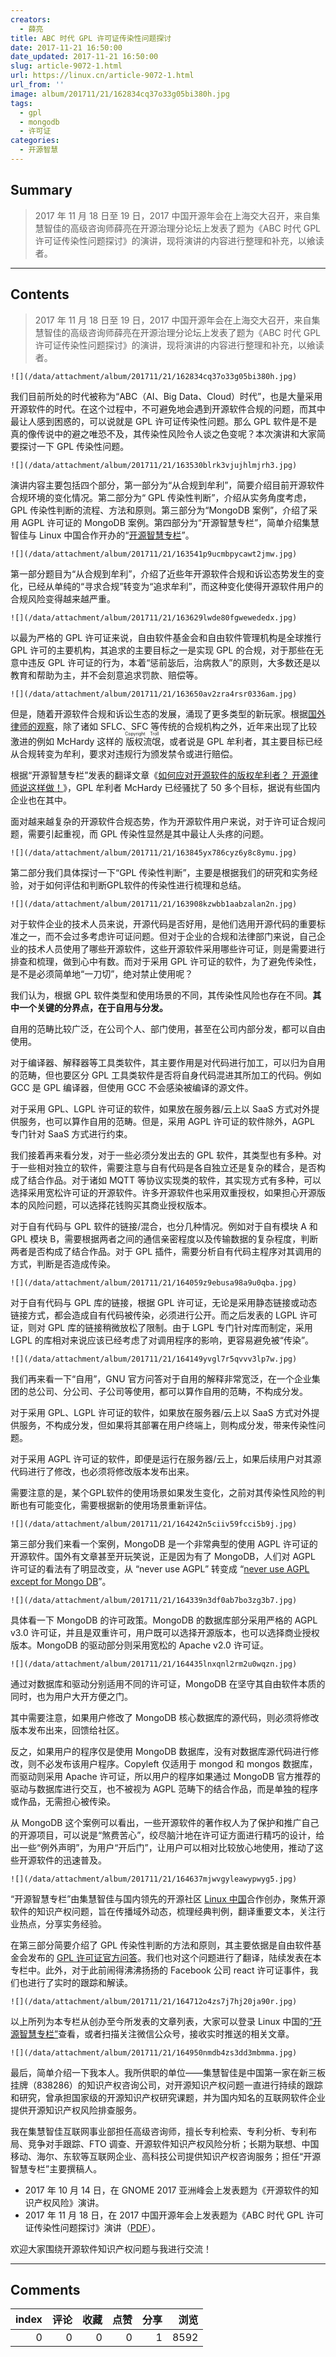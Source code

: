 ```yaml
---
creators:
  - 薛亮
title: ABC 时代 GPL 许可证传染性问题探讨
date: 2017-11-21 16:50:00
date_updated: 2017-11-21 16:50:00
slug: article-9072-1.html
url: https://linux.cn/article-9072-1.html
url_from: ''
image: album/201711/21/162834cq37o33g05bi380h.jpg
tags:
  - gpl
  - mongodb
  - 许可证
categories:
  - 开源智慧
---
```


## Summary

> 2017 年 11 月 18 日至 19 日，2017 中国开源年会在上海交大召开，来自集慧智佳的高级咨询师薛亮在开源治理分论坛上发表了题为《ABC 时代 GPL 许可证传染性问题探讨》的演讲，现将演讲的内容进行整理和补充，以飨读者。

***

<!-- more -->

## Contents

> 
> 2017 年 11 月 18 日至 19 日，2017 中国开源年会在上海交大召开，来自集慧智佳的高级咨询师薛亮在开源治理分论坛上发表了题为《ABC 时代 GPL 许可证传染性问题探讨》的演讲，现将演讲的内容进行整理和补充，以飨读者。
> 
> 
> 

`![](/data/attachment/album/201711/21/162834cq37o33g05bi380h.jpg)`

我们目前所处的时代被称为“ABC（AI、Big Data、Cloud）时代”，也是大量采用开源软件的时代。在这个过程中，不可避免地会遇到开源软件合规的问题，而其中最让人感到困惑的，可以说就是 GPL 许可证传染性问题。那么 GPL 软件是不是真的像传说中的避之唯恐不及，其传染性风险令人谈之色变呢？本次演讲和大家简要探讨一下 GPL 传染性问题。

`![](/data/attachment/album/201711/21/163530blrk3vjujhlmjrh3.jpg)`

演讲内容主要包括四个部分，第一部分为“从合规到牟利”，简要介绍目前开源软件合规环境的变化情况。第二部分为“ GPL 传染性判断”，介绍从实务角度考虑，GPL 传染性判断的流程、方法和原则。第三部分为“MongoDB 案例”，介绍了采用 AGPL 许可证的 MongoDB 案例。第四部分为“开源智慧专栏”，简单介绍集慧智佳与 Linux 中国合作开办的“[开源智慧专栏](https://linux.cn/talk/ossip/)”。

`![](/data/attachment/album/201711/21/163541p9ucmbpycawt2jmw.jpg)`

第一部分题目为“从合规到牟利”，介绍了近些年开源软件合规和诉讼态势发生的变化，已经从单纯的“寻求合规”转变为“追求牟利”，而这种变化使得开源软件用户的合规风险变得越来越严重。

`![](/data/attachment/album/201711/21/163629lwde80fgwewededx.jpg)`

以最为严格的 GPL 许可证来说，自由软件基金会和自由软件管理机构是全球推行 GPL 许可的主要机构，其追求的主要目标之一是实现 GPL 的合规，对于那些在无意中违反 GPL 许可证的行为，本着“惩前毖后，治病救人”的原则，大多数还是以教育和帮助为主，并不会刻意追求罚款、赔偿等。

`![](/data/attachment/album/201711/21/163650av2zra4rsr0336am.jpg)`

但是，随着开源软件合规和诉讼生态的发展，涌现了更多类型的新玩家。根据[国外律师的观察](https://www.slideshare.net/blackducksoftware/litigation-and-compliance-in-the-open-source-ecosystem)，除了诸如 SFLC、SFC 等传统的合规机构之外，近年来出现了比较激进的例如 McHardy 这样的<ruby> 版权流氓 <rp>  （ </rp> <rt>  Copyright Troll </rt> <rp>  ） </rp></ruby>，或者说是 GPL 牟利者，其主要目标已经从合规转变为牟利，要求对违规行为颁发禁令或进行赔偿。

根据“开源智慧专栏”发表的翻译文章《[如何应对开源软件的版权牟利者？ 开源律师说这样做！](https://linux.cn/article-9005-1.html)》，GPL 牟利者 McHardy 已经骚扰了 50 多个目标，据说有些国内企业也在其中。

面对越来越复杂的开源软件合规态势，作为开源软件用户来说，对于许可证合规问题，需要引起重视，而 GPL 传染性显然是其中最让人头疼的问题。

`![](/data/attachment/album/201711/21/163845yx786cyz6y8c8ymu.jpg)`

第二部分我们具体探讨一下“GPL 传染性判断”，主要是根据我们的研究和实务经验，对于如何评估和判断GPL软件的传染性进行梳理和总结。

`![](/data/attachment/album/201711/21/163908kzwbb1aabzalan2n.jpg)`

对于软件企业的技术人员来说，开源代码是否好用，是他们选用开源代码的重要标准之一，而不会过多考虑许可证问题。但对于企业的合规和法律部门来说，自己企业的技术人员使用了哪些开源软件，这些开源软件采用哪些许可证，则是需要进行排查和梳理，做到心中有数。而对于采用 GPL 许可证的软件，为了避免传染性，是不是必须简单地“一刀切”，绝对禁止使用呢？

我们认为，根据 GPL 软件类型和使用场景的不同，其传染性风险也存在不同。**其中一个关键的分界点，在于自用与分发。**

自用的范畴比较广泛，在公司个人、部门使用，甚至在公司内部分发，都可以自由使用。

对于编译器、解释器等工具类软件，其主要作用是对代码进行加工，可以归为自用的范畴，但也要区分 GPL 工具类软件是否将自身代码混进其所加工的代码。例如 GCC 是 GPL 编译器，但使用 GCC 不会感染被编译的源文件。

对于采用 GPL、LGPL 许可证的软件，如果放在服务器/云上以 SaaS 方式对外提供服务，也可以算作自用的范畴。但是，采用 AGPL 许可证的软件除外，AGPL 专门针对 SaaS 方式进行约束。

我们接着再来看分发，对于一些必须分发出去的 GPL 软件，其类型也有多种。对于一些相对独立的软件，需要注意与自有代码是各自独立还是复杂的糅合，是否构成了结合作品。对于诸如 MQTT 等协议实现类的软件，其实现方式有多种，可以选择采用宽松许可证的开源软件。许多开源软件也采用双重授权，如果担心开源版本的风险问题，可以选择花钱购买其商业授权版本。

对于自有代码与 GPL 软件的链接/混合，也分几种情况。例如对于自有模块 A 和 GPL 模块 B，需要根据两者之间的通信亲密程度以及传输数据的复杂程度，判断两者是否构成了结合作品。对于 GPL 插件，需要分析自有代码主程序对其调用的方式，判断是否造成传染。

`![](/data/attachment/album/201711/21/164059z9ebusa98a9u0qba.jpg)`

对于自有代码与 GPL 库的链接，根据 GPL 许可证，无论是采用静态链接或动态链接方式，都会造成自有代码被传染，必须进行公开。而之后发表的 LGPL 许可证，则对 GPL 库的链接稍微放松了限制。由于 LGPL 专门针对库而制定，采用 LGPL 的库相对来说应该已经考虑了对调用程序的影响，更容易避免被“传染”。

`![](/data/attachment/album/201711/21/164149yvgl7r5qvvv3lp7w.jpg)`

我们再来看一下“自用”，GNU 官方问答对于自用的解释非常宽泛，在一个企业集团的总公司、分公司、子公司等使用，都可以算作自用的范畴，不构成分发。

对于采用 GPL、LGPL 许可证的软件，如果放在服务器/云上以 SaaS 方式对外提供服务，不构成分发，但如果将其部署在用户终端上，则构成分发，带来传染性问题。

对于采用 AGPL 许可证的软件，即便是运行在服务器/云上，如果后续用户对其源代码进行了修改，也必须将修改版本发布出来。

需要注意的是，某个GPL软件的使用场景如果发生变化，之前对其传染性风险的判断也有可能变化，需要根据新的使用场景重新评估。

`![](/data/attachment/album/201711/21/164242n5ciiv59fcci5b9j.jpg)`

第三部分我们来看一个案例，MongoDB 是一个非常典型的使用 AGPL 许可证的开源软件。国外有文章甚至开玩笑说，正是因为有了 MongoDB，人们对 AGPL 许可证的看法有了明显改变，从 “never use AGPL” 转变成 “[never use AGPL except for Mongo DB](https://blog.blackducksoftware.com/agpl-out-of-the-shadows)”。

`![](/data/attachment/album/201711/21/164339n3df0ab7bo3zg3b7.jpg)`

具体看一下 MongoDB 的许可政策。MongoDB 的数据库部分采用严格的 AGPL v3.0 许可证，并且是双重许可，用户既可以选择开源版本，也可以选择商业授权版本。MongoDB 的驱动部分则采用宽松的 Apache v2.0 许可证。

`![](/data/attachment/album/201711/21/164435lnxqnl2rm2u0wqzn.jpg)`

通过对数据库和驱动分别适用不同的许可证，MongoDB 在坚守其自由软件本质的同时，也为用户大开方便之门。

其中需要注意，如果用户修改了 MongoDB 核心数据库的源代码，则必须将修改版本发布出来，回馈给社区。

反之，如果用户的程序仅是使用 MongoDB 数据库，没有对数据库源代码进行修改，则不必发布该用户程序。Copyleft 仅适用于 mongod 和 mongos 数据库，而驱动则采用 Apache 许可证，所以用户的程序如果通过 MongoDB 官方推荐的驱动与数据库进行交互，也不被视为 AGPL 范畴下的结合作品，而是单独的程序或作品，无需担心被传染。

从 MongoDB 这个案例可以看出，一些开源软件的著作权人为了保护和推广自己的开源项目，可以说是“煞费苦心”，绞尽脑汁地在许可证方面进行精巧的设计，给出一些“例外声明”，为用户“开后门”，让用户可以相对比较放心地使用，推动了这些开源软件的迅速普及。

`![](/data/attachment/album/201711/21/164637mjwvgyleawypwyg5.jpg)`

“开源智慧专栏”由集慧智佳与国内领先的开源社区 [Linux 中国](https://linux.cn/)合作创办，聚焦开源软件的知识产权问题，旨在传播域外动态，梳理经典判例，翻译重要文本，关注行业热点，分享实务经验。

在第三部分简要介绍了 GPL 传染性判断的方法和原则，其主要依据是自由软件基金会发布的 [GPL 许可证官方问答](https://www.gnu.org/licenses/gpl-faq.html)。我们也对这个问题进行了翻译，陆续发表在本专栏中。此外，对于此前闹得沸沸扬扬的 Facebook 公司 react 许可证事件，我们也进行了实时的跟踪和解读。

`![](/data/attachment/album/201711/21/164712o4zs7j7hj20ja90r.jpg)`

以上所列为本专栏从创办至今所发表的文章列表，大家可以登录 Linux 中国的[“开源智慧专栏”](https://linux.cn/talk/ossip/)查看，或者扫描关注微信公众号，接收实时推送的相关文章。

`![](/data/attachment/album/201711/21/164950nmdb4zs3dd3mbmma.jpg)`

最后，简单介绍一下我本人。我所供职的单位——集慧智佳是中国第一家在新三板挂牌（838286）的知识产权咨询公司，对开源知识产权问题一直进行持续的跟踪和研究，曾承担国家级的开源知识产权研究课题，并为国内知名的互联网软件企业提供开源知识产权风险排查服务。

我在集慧智佳互联网事业部担任高级咨询师，擅长专利检索、专利分析、专利布局、竞争对手跟踪、FTO 调查、开源软件知识产权风险分析；长期为联想、中国移动、海尔、东软等互联网企业、高科技公司提供知识产权咨询服务；担任“开源智慧专栏”主要撰稿人。

* 2017 年 10 月 14 日，在 GNOME 2017 亚洲峰会上发表题为《开源软件的知识产权风险》演讲。
* 2017 年 11 月 18 日，在 2017 中国开源年会上发表题为《ABC 时代 GPL 许可证传染性问题探讨》演讲（[PDF](https://img.linux.net.cn/static/pdf/ABC%E6%97%B6%E4%BB%A3GPL%E8%AE%B8%E5%8F%AF%E8%AF%81%E4%BC%A0%E6%9F%93%E6%80%A7%E9%97%AE%E9%A2%98%E6%8E%A2%E8%AE%A8PPT.%E8%96%9B%E4%BA%AE.20171120.pdf)）。

欢迎大家围绕开源软件知识产权问题与我进行交流！

***

## Comments


|   index |   评论 |   收藏 |   点赞 |   分享 |   浏览 |
|--------:|-------:|-------:|-------:|-------:|-------:|
|       0 |      0 |      0 |      0 |      1 |   8592 |
